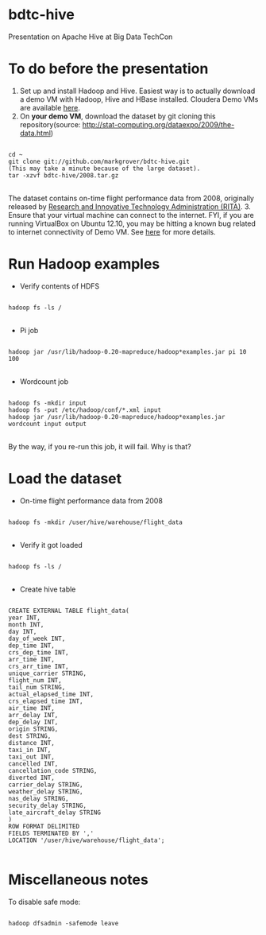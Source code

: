 bdtc-hive
=========

Presentation on Apache Hive at Big Data TechCon

To do before the presentation
=============================
1. Set up and install Hadoop and Hive. Easiest way is to actually download a demo VM with Hadoop, Hive and HBase installed. Cloudera Demo VMs are available [here](https://ccp.cloudera.com/display/SUPPORT/Cloudera's+Hadoop+Demo+VM+for+CDH4).
2. On **your demo VM**, download the dataset by git cloning this repository(source: http://stat-computing.org/dataexpo/2009/the-data.html)
<pre>
<code>
cd ~
git clone git://github.com/markgrover/bdtc-hive.git
(This may take a minute because of the large dataset).
tar -xzvf bdtc-hive/2008.tar.gz
</code>
</pre>
The dataset contains on-time flight performance data from 2008, originally released by [Research and Innovative Technology Administration (RITA)](http://www.transtats.bts.gov/Fields.asp?Table_ID=236).
3. Ensure that your virtual machine can connect to the internet.
FYI, if you are running VirtualBox on Ubuntu 12.10, you may be hitting a known bug related to internet connectivity of Demo VM. See [here](http://askubuntu.com/questions/211603/problems-with-nat-adapater-since-upgrade-to-ubuntu-12-10) for more details.

Run Hadoop examples
===============
* Verify contents of HDFS
<pre>
<code>
hadoop fs -ls /
</code>
</pre>
* Pi job
<pre>
<code>
hadoop jar /usr/lib/hadoop-0.20-mapreduce/hadoop*examples.jar pi 10 100
</code>
</pre>
* Wordcount job
<pre>
<code>
hadoop fs -mkdir input
hadoop fs -put /etc/hadoop/conf/*.xml input
hadoop jar /usr/lib/hadoop-0.20-mapreduce/hadoop*examples.jar wordcount input output
</code>
</pre>
By the way, if you re-run this job, it will fail. Why is that?

Load the dataset
================
* On-time flight performance data from 2008
<pre>
<code>
hadoop fs -mkdir /user/hive/warehouse/flight_data
</code>
</pre>
* Verify it got loaded
<pre>
<code>
hadoop fs -ls /
</code>
</pre>
* Create hive table
<pre>
<code>
CREATE EXTERNAL TABLE flight_data(
year INT,
month INT,
day INT,
day_of_week INT,
dep_time INT,
crs_dep_time INT,
arr_time INT,
crs_arr_time INT,
unique_carrier STRING,
flight_num INT,
tail_num STRING,
actual_elapsed_time INT,
crs_elapsed_time INT,
air_time INT,
arr_delay INT,
dep_delay INT,
origin STRING,
dest STRING,
distance INT,
taxi_in INT,
taxi_out INT,
cancelled INT,
cancellation_code STRING,
diverted INT,
carrier_delay STRING,
weather_delay STRING,
nas_delay STRING,
security_delay STRING,
late_aircraft_delay STRING
)
ROW FORMAT DELIMITED
FIELDS TERMINATED BY ','
LOCATION '/user/hive/warehouse/flight_data';
</code>
</pre>

Miscellaneous notes
===================
To disable safe mode:
<pre>
<code>
hadoop dfsadmin -safemode leave
</code>
</pre>
